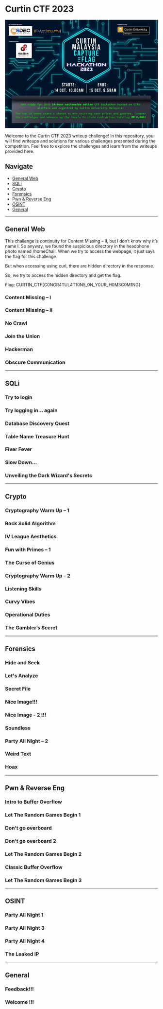 # Curtin CTF 2023
![2](https://github.com/plnsgr/os1ris/blob/main/CURTIN%20CTF/images/image002.jpg?raw=true)


Welcome to the Curtin CTF 2023 writeup challenge! In this repository, you will find writeups and solutions for various challenges presented during the competition. Feel free to explore the challenges and learn from the writeups provided here.

## Navigate

- [General Web](#general-web)
- [SQLi](#sqli)
- [Crypto](#crypto)
- [Forensics](#forensics)
- [Pwn & Reverse Eng](#pwn--reverse-eng)
- [OSINT](#osint)
- [General](#general)

---

## General Web
This challenge is continuity for Content Missing – II, but I don’t know why it’s name I. So anyway, we found the suspicious directory in the headphone photo named /homeChall. When we try to access the webpage, it just says the flag for this challenge.

But when accessing using curl, there are hidden directory in the response.

So, we try to access the hidden directory and get the flag.

Flag: CURTIN_CTF{C0NGR4TUL4T10N5_0N_Y0UR_H0M3C0M1NG}

### Content Missing – I

### Content Missing – II

### No Crawl

### Join the Union

### Hackerman

### Obscure Communication

---

## SQLi

### Try to login

### Try logging in... again

### Database Discovery Quest

### Table Name Treasure Hunt

### Fiver Fever

### Slow Down...

### Unveiling the Dark Wizard's Secrets

---

## Crypto

### Cryptography Warm Up – 1

### Rock Solid Algorithm

### IV League Aesthetics

### Fun with Primes – 1

### The Curse of Genius

### Cryptography Warm Up – 2

### Listening Skills

### Curvy Vibes

### Operational Duties

### The Gambler’s Secret

---

## Forensics

### Hide and Seek

### Let's Analyze

### Secret File

### Nice Image!!!

### Nice Image - 2 !!!

### Soundless

### Party All Night – 2

### Weird Text

### Hoax

---

## Pwn & Reverse Eng

### Intro to Buffer Overflow

### Let The Random Games Begin 1

### Don't go overboard

### Don't go overboard 2

### Let The Random Games Begin 2

### Classic Buffer Overflow

### Let The Random Games Begin 3

---

## OSINT

### Party All Night 1

### Party All Night 3

### Party All Night 4

### The Leaked IP

---

## General

### Feedback!!!

### Welcome !!!
